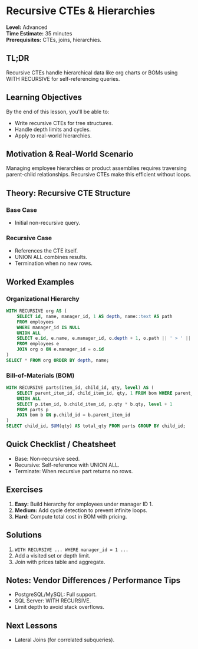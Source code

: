 # Recursive CTEs & Hierarchies

**Level:** Advanced  
**Time Estimate:** 35 minutes  
**Prerequisites:** CTEs, joins, hierarchies.

## TL;DR
Recursive CTEs handle hierarchical data like org charts or BOMs using WITH RECURSIVE for self-referencing queries.

## Learning Objectives
By the end of this lesson, you'll be able to:
- Write recursive CTEs for tree structures.
- Handle depth limits and cycles.
- Apply to real-world hierarchies.

## Motivation & Real-World Scenario
Managing employee hierarchies or product assemblies requires traversing parent-child relationships. Recursive CTEs make this efficient without loops.

## Theory: Recursive CTE Structure

### Base Case
- Initial non-recursive query.

### Recursive Case
- References the CTE itself.
- UNION ALL combines results.
- Termination when no new rows.

## Worked Examples

### Organizational Hierarchy
```sql
WITH RECURSIVE org AS (
    SELECT id, name, manager_id, 1 AS depth, name::text AS path
    FROM employees
    WHERE manager_id IS NULL
    UNION ALL
    SELECT e.id, e.name, e.manager_id, o.depth + 1, o.path || ' > ' || e.name
    FROM employees e
    JOIN org o ON e.manager_id = o.id
)
SELECT * FROM org ORDER BY depth, name;
```

### Bill-of-Materials (BOM)
```sql
WITH RECURSIVE parts(item_id, child_id, qty, level) AS (
    SELECT parent_item_id, child_item_id, qty, 1 FROM bom WHERE parent_item_id = 100
    UNION ALL
    SELECT p.item_id, b.child_item_id, p.qty * b.qty, level + 1
    FROM parts p
    JOIN bom b ON p.child_id = b.parent_item_id
)
SELECT child_id, SUM(qty) AS total_qty FROM parts GROUP BY child_id;
```

## Quick Checklist / Cheatsheet
- Base: Non-recursive seed.
- Recursive: Self-reference with UNION ALL.
- Terminate: When recursive part returns no rows.

## Exercises

1. **Easy:** Build hierarchy for employees under manager ID 1.
2. **Medium:** Add cycle detection to prevent infinite loops.
3. **Hard:** Compute total cost in BOM with pricing.

## Solutions

1. `WITH RECURSIVE ... WHERE manager_id = 1 ...`
2. Add a visited set or depth limit.
3. Join with prices table and aggregate.

## Notes: Vendor Differences / Performance Tips
- PostgreSQL/MySQL: Full support.
- SQL Server: WITH RECURSIVE.
- Limit depth to avoid stack overflows.

## Next Lessons
- Lateral Joins (for correlated subqueries).


